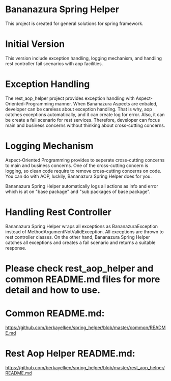 # Bananazura Spring Helper

This project is created for general solutions for spring framework. 

# Initial Version

This version include exception handling, logging mechanism, and handling rest controller fail scenarios with aop facilities.

# Exception Handling

The rest_aop_helper project provides exception handling with Aspect-Oriented-Programming manner. When Bananazura Aspects are enbaled, developer can be careless about exception handling. That is why, aop catches exceptions automatically, and it can create log for error. Also, it can be create a fail scenario for rest services. Therefore, developer can focus main and business concerns without thinking about cross-cutting concerns.  

# Logging Mechanism

Aspect-Oriented Programming provides to seperate cross-cutting concerns to main and business concerns. One of the cross-cutting concern is logging, so clean code require to remove cross-cutting concerns on code. You can do with AOP, luckily, Bananazura Spring Helper does for you.

Bananazura Spring Helper automatically logs all actions as info and error which is at on "base package" and "sub packages of base package". 

# Handling Rest Controller

Bananazura Spring Helper wraps all exceptions as BananazuraException instead of MethodArgumentNotValidException. All exceptions are thrown to rest controller classes. On the other hand, Bananazura Spring Helper catches all exceptions and creates a fail scenario and returns a suitable response.

# Please check rest_aop_helper and common README.md files for more detail and how to use.
# Common README.md: 
https://github.com/berkayelken/spring_helper/blob/master/common/README.md
# Rest Aop Helper README.md:
https://github.com/berkayelken/spring_helper/blob/master/rest_aop_helper/README.md
